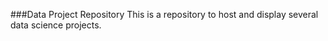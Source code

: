 ###Data Project Repository
This is a repository to host and display several data science projects. 
